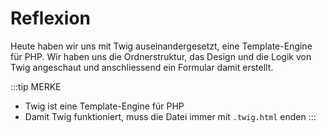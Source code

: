 # Reflexion

Heute haben wir uns mit Twig auseinandergesetzt, eine Template-Engine für PHP. Wir haben uns die Ordnerstruktur, das Design und die Logik von Twig angeschaut und anschliessend ein Formular damit erstellt.

:::tip MERKE
- Twig ist eine Template-Engine für PHP
- Damit Twig funktioniert, muss die Datei immer mit `.twig.html` enden
:::